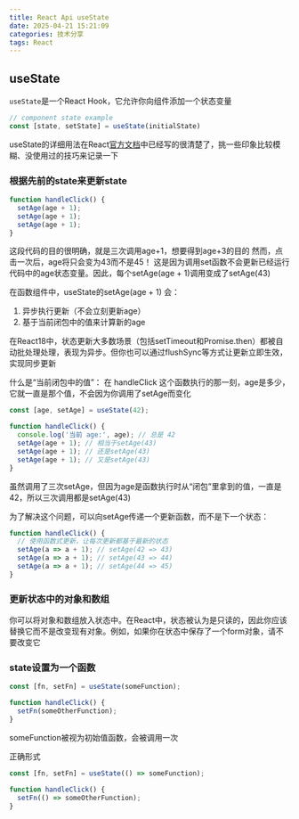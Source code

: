 ```yaml
---
title: React Api useState
date: 2025-04-21 15:21:09
categories: 技术分享
tags: React
---
```


## useState

`useState`是一个React Hook，它允许你向组件添加一个状态变量

```js
// component state example
const [state, setState] = useState(initialState)
```

useState的详细用法在React[官方文档](https://zh-hans.react.dev/reference/react/useState#ive-updated-the-state-but-logging-gives-me-the-old-value)中已经写的很清楚了，挑一些印象比较模糊、没使用过的技巧来记录一下

### 根据先前的state来更新state

```js
function handleClick() {
  setAge(age + 1);
  setAge(age + 1);
  setAge(age + 1);
}
```

这段代码的目的很明确，就是三次调用age+1，想要得到age+3的目的
然而，点击一次后，age将只会变为43而不是45！
这是因为调用set函数不会更新已经运行代码中的age状态变量。因此，每个setAge(age + 1)调用变成了setAge(43)

在函数组件中，useState的setAge(age + 1) 会：

 1. 异步执行更新（不会立刻更新age）
 2. 基于当前闭包中的值来计算新的age

在React18中，状态更新大多数场景（包括setTimeout和Promise.then）都被自动批处理处理，表现为异步。但你也可以通过flushSync等方式让更新立即生效，实现同步更新

什么是“当前闭包中的值”：
在 handleClick 这个函数执行的那一刻，age是多少，它就一直是那个值，不会因为你调用了setAge而变化

```js
const [age, setAge] = useState(42);

function handleClick() {
  console.log('当前 age:', age); // 总是 42
  setAge(age + 1); // 相当于setAge(43)
  setAge(age + 1); // 还是setAge(43)
  setAge(age + 1); // 又是setAge(43)
}
```

虽然调用了三次setAge，但因为age是函数执行时从“闭包”里拿到的值，一直是42，所以三次调用都是setAge(43)

为了解决这个问题，可以向setAge传递一个更新函数，而不是下一个状态：

```js
function handleClick() {
  // 使用函数式更新，让每次更新都基于最新的状态
  setAge(a => a + 1); // setAge(42 => 43)
  setAge(a => a + 1); // setAge(43 => 44)
  setAge(a => a + 1); // setAge(44 => 45)
}
```

### 更新状态中的对象和数组

你可以将对象和数组放入状态中。在React中，状态被认为是只读的，因此你应该替换它而不是改变现有对象。例如，如果你在状态中保存了一个form对象，请不要改变它

### state设置为一个函数

```js
const [fn, setFn] = useState(someFunction);

function handleClick() {
  setFn(someOtherFunction);
}
```

someFunction被视为初始值函数，会被调用一次

正确形式

```js
const [fn, setFn] = useState(() => someFunction);

function handleClick() {
  setFn(() => someOtherFunction);
}
```
